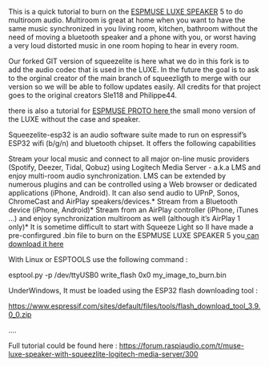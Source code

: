 This is a quick tutorial to burn on the [ESPMUSE LUXE SPEAKER](http://https://raspiaudio.com/produit/esp-muse-luxe "ESPMUSE LUXE SPEAKER") 5 to do multiroom audio. Multiroom is great at home when you want to have the same music synchronized in you living room, kitchen, bathroom without the need of moving a bluetooth speaker and a phone with you, or worst having a very loud distorted music in one room hoping to hear in every room.

Our forked GIT version of squeezelite is here what we do in this fork is to add the audio codec that is used in the LUXE. In the future the goal is to ask to the orginal creator of the main branch of squeezligth to merge with our version so we will be able to follow updates easily. All credits for that project goes to the original creators Sle118 and Philippe44.

there is also a tutorial for [ESPMUSE PROTO here ](https://raspiaudio.com/produit/muse-proto "ESPMUSE PROTO here ")the small mono version of the LUXE without the case and speaker.

Squeezelite-esp32 is an audio software suite made to run on espressif’s ESP32 wifi (b/g/n) and bluetooth chipset. It offers the following capabilities

Stream your local music and connect to all major on-line music providers (Spotify, Deezer, Tidal, Qobuz) using Logitech Media Server - a.k.a LMS and enjoy multi-room audio synchronization. LMS can be extended by numerous plugins and can be controlled using a Web browser or dedicated applications (iPhone, Android). It can also send audio to UPnP, Sonos, ChromeCast and AirPlay speakers/devices.*
Stream from a Bluetooth device (iPhone, Android)*
Stream from an AirPlay controller (iPhone, iTunes …) and enjoy synchronization multiroom as well (although it’s AirPlay 1 only)*
It is sometime difficult to start with Squeeze Light so II have made a pre-confirgured .bin file to burn on the ESPMUSE LUXE SPEAKER 5 you[ can download it here](https://github.com/RASPIAUDIO/squeezelite-MuseLuxe/raw/main/squeezeliteML.bin " can download it here")

With Linux or ESPTOOLS use the following command :

esptool.py -p /dev/ttyUSB0 write_flash 0x0 my_image_to_burn.bin

UnderWindows, It must be loaded using the ESP32 flash downloading tool :

https://www.espressif.com/sites/default/files/tools/flash_download_tool_3.9.0_0.zip

....

Full tutorial could be found here : https://forum.raspiaudio.com/t/muse-luxe-speaker-with-squeezlite-logitech-media-server/300
